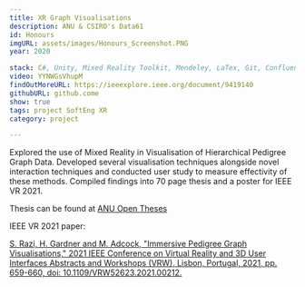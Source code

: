 ```yaml
---
title: XR Graph Visualisations 
description: ANU & CSIRO's Data61 
id: Honours
imgURL: assets/images/Honours_Screenshot.PNG 
year: 2020

stack: C#, Unity, Mixed Reality Toolkit, Mendeley, LaTex, Git, Confluence
video: YYNWGsVhupM 
findOutMoreURL: https://ieeexplore.ieee.org/document/9419140
githubURL: github.come
show: true
tags: project SoftEng XR
category: project

--- 
```

  Explored the use of Mixed Reality in Visualisation of Hierarchical Pedigree Graph Data.
  Developed several visualisation techniques alongside novel interaction techniques and
  conducted user study to measure effectivity of these methods. 
  Compiled findings into 70 page thesis and a poster for IEEE VR 2021.

  Thesis can be found at [ANU Open Theses](https://openresearch-repository.anu.edu.au/handle/1885/259000)

  IEEE VR 2021 paper:

  [S. Razi, H. Gardner and M. Adcock, "Immersive Pedigree Graph Visualisations," 2021 IEEE Conference on Virtual Reality and 3D User Interfaces Abstracts and Workshops (VRW), Lisbon, Portugal, 2021, pp. 659-660, doi: 10.1109/VRW52623.2021.00212.](https://ieeexplore.ieee.org/document/9419140)
